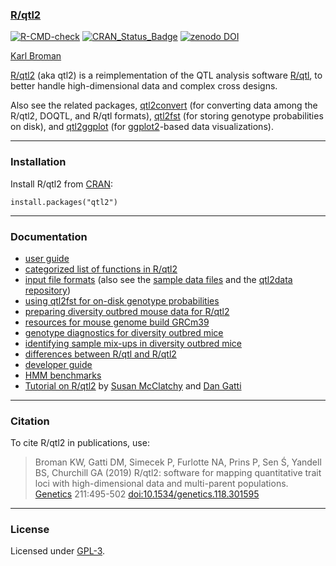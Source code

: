 ### [R/qtl2](https://kbroman.org/qtl2/)

[![R-CMD-check](https://github.com/rqtl/qtl2/actions/workflows/R-CMD-check.yaml/badge.svg)](https://github.com/rqtl/qtl2/actions/workflows/R-CMD-check.yaml)
[![CRAN_Status_Badge](https://www.r-pkg.org/badges/version/qtl2)](https://cran.r-project.org/package=qtl2)
[![zenodo DOI](https://zenodo.org/badge/DOI/10.5281/zenodo.3237772.svg)](https://doi.org/10.5281/zenodo.3237772)

[Karl Broman](https://kbroman.org)

[R/qtl2](https://kbroman.org/qtl2/) (aka qtl2) is a reimplementation of
the QTL analysis software [R/qtl](https://rqtl.org), to better handle
high-dimensional data and complex cross designs.

Also see the related packages,
[qtl2convert](https://github.com/rqtl/qtl2convert) (for converting
data among the R/qtl2, DOQTL, and R/qtl formats),
[qtl2fst](https://github.com/rqtl/qtl2fst) (for storing genotype
probabilities on disk), and [qtl2ggplot](https://github.com/byandell/qtl2ggplot)
(for [ggplot2](https://ggplot2.tidyverse.org/)-based data visualizations).

---

### Installation

Install R/qtl2 from [CRAN](https://cran.r-project.org):

    install.packages("qtl2")

---

### Documentation

- [user guide](https://kbroman.org/qtl2/assets/vignettes/user_guide.html)
- [categorized list of functions in R/qtl2](https://kbroman.org/qtl2/pages/rqtl2_functions.html)
- [input file formats](https://kbroman.org/qtl2/assets/vignettes/input_files.html)
  (also see the
  [sample data files](https://kbroman.org/qtl2/pages/sampledata.html)
  and the [qtl2data repository](https://github.com/rqtl/qtl2data))
- [using qtl2fst for on-disk genotype probabilities](https://kbroman.org/qtl2/assets/vignettes/qtl2fst.html)
- [preparing diversity outbred mouse data for R/qtl2](https://kbroman.org/qtl2/pages/prep_do_data.html)
- [resources for mouse genome build GRCm39](https://kbroman.org/qtl2/pages/move_to_build39.html)
- [genotype diagnostics for diversity outbred mice](https://kbroman.org/qtl2/assets/vignettes/do_diagnostics.html)
- [identifying sample mix-ups in diversity outbred mice](https://kbroman.org/qtl2/assets/vignettes/do_mixups.html)
- [differences between R/qtl and R/qtl2](https://kbroman.org/qtl2/assets/vignettes/rqtl_diff.html)
- [developer guide](https://kbroman.org/qtl2/assets/vignettes/developer_guide.html)
- [HMM benchmarks](https://kbroman.org/qtl2/assets/vignettes/hmm_benchmarks.html)
- [Tutorial on R/qtl2](https://smcclatchy.github.io/mapping/) by [Susan McClatchy](https://github.com/smcclatchy) and
  [Dan Gatti](https://github.com/dmgatti)

---

### Citation

To cite R/qtl2 in publications, use:

> Broman KW, Gatti DM, Simecek P, Furlotte NA, Prins P, Sen &#346;,
> Yandell BS, Churchill GA (2019)
> R/qtl2: software for mapping quantitative trait loci with
> high-dimensional data and multi-parent populations.
> [Genetics](https://academic.oup.com/genetics) 211:495-502
> [doi:10.1534/genetics.118.301595](https://doi.org/10.1534/genetics.118.301595)

---

### License

Licensed under [GPL-3](https://www.r-project.org/Licenses/GPL-3).

